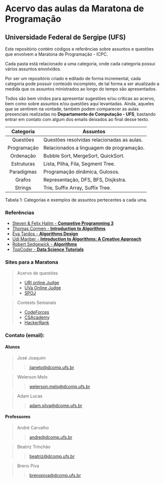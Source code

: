 # Acervo das aulas da Maratona de Programação
## Universidade Federal de Sergipe (UFS)

Este repositório contém códigos e referências sobre assuntos e questões que envolvem a Maratona de Programação - ICPC.

Cada pasta está relacionado a uma categoria, onde cada categoria possui vários assuntos envolvidos.

Por ser um repositório criado e editado de forma incremental, cada categoria pode possuir conteúdo incompleto, de tal forma a ser atualizado a medida que os assuntos ministrados ao longo do tempo são apresentados.

Todos são bem vindos para apresentar sugestões e/ou críticas ao acervo, bem como sobre assuntos e/ou questões aqui levantadas. Ainda, aqueles que se sentirem na vontade, também podem comparecer as aulas presenciais realizadas no **Departamento de Computação - UFS**, bastando entrar em contato com algum dos emails deixados ao final desse texto.

| Categoria    | Assuntos  |
| :----------: | --------|
| Questões   | Questões resolvidas relacionadas as aulas. |
| Programação| Relacionados a linguagem de programação.   |
| Ordenação  | Bubble Sort, MergeSort, QuickSort.         |
| Estruturas | Lista, Pilha, Fila, Segment Tree.          |
| Paradigmas | Programação dinâmica, Gulosos.             |
| Grafos     | Representação, DFS, BFS, Disjkstra.        |
| Strings    | Trie, Suffix Array, Suffix Tree.           |

Tabela 1: Categorias e exemplos de assuntos pertecentes a cada uma.

### Referências

* [Steven & Felix Halim - **Competive Programming 3**](https://www.amazon.com/Competitive-Programming-3rd-Steven-Halim/dp/B00FG8MNN8)
* [Thomas Cormen - **Introduction to Algorithms**](https://www.amazon.com/Introduction-Algorithms-3rd-MIT-Press/dp/0262033844/ref=sr_1_1?ie=UTF8&qid=1503174220&sr=8-1&keywords=introduction+to+algorithms)
* [Éva Tardos - **Algorithms Design**](https://www.amazon.com/Algorithm-Design-Jon-Kleinberg/dp/0321295358/ref=sr_1_1?s=books&ie=UTF8&qid=1503174286&sr=1-1&keywords=algorithm+design)
* [Udi Manber - **Introduction to Algorithms: A Creative Approach**](https://www.amazon.com/Introduction-Algorithms-Creative-Udi-Manber/dp/0201120372)
* [Robert Sedgewick - **Algorithms**](https://www.amazon.com/Algorithms-4th-Robert-Sedgewick/dp/032157351X/ref=sr_1_1?s=books&ie=UTF8&qid=1503174487&sr=1-1&keywords=robert+sedgwick)
* [TopCoder - **Data Science Tutorials**](https://www.topcoder.com/community/data-science/data-science-tutorials/)

### Sites para a Maratona

> Acervo de questões
>* [URI online Judge](https://www.urionlinejudge.com.br/judge/pt)
>* [UVa Online Judge](https://uva.onlinejudge.org)
>* [SPOJ](http://www.spoj.com)

> Contests Semanais
> * [CodeForces](http://codeforces.com)
> * [CSAcademy](https://csacademy.com)
> * [HackerRank](https://www.hackerrank.com)

### Contato (email):

#### Alunos
> José Joaquim
>> jjaneto@dcomp.ufs.br

> Welerson Melo
>> welerson.melo@dcomp.ufs.br

> Adam Lucas
>> adam.silva@dcomp.ufs.br

#### Professores

> André Carvalho
> > andre@dcomp.ufs.br

> Beatriz Trinchão
> > beatriz@dcomp.ufs.br

> Breno Piva
> > brenopiva@dcomp.ufs.br

